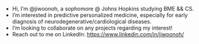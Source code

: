 - Hi, I’m @jiwoonoh, a sophomore @ Johns Hopkins studying BME && CS.
- I’m interested in predictive personalized medicine, especially for early diagnosis of neurodegenerative/cardiological diseases.
- I’m looking to collaborate on any projects regarding my interest!
- Reach out to me on LinkedIn: https://www.linkedin.com/in/jiwoonoh/

<!---
jiwoonoh/jiwoonoh is a ✨ special ✨ repository because its `README.md` (this file) appears on your GitHub profile.
You can click the Preview link to take a look at your changes.
--->
